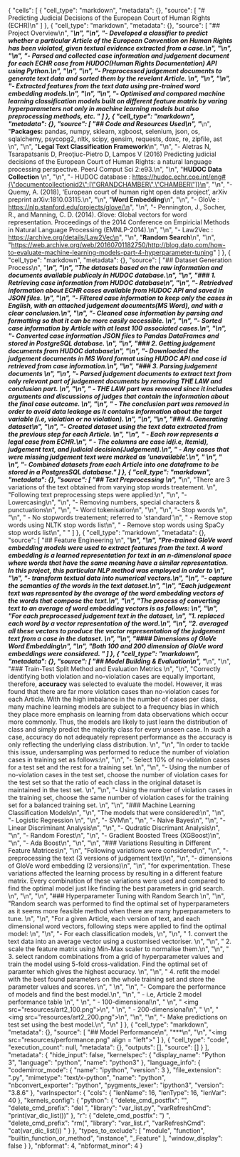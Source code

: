 {
 "cells": [
  {
   "cell_type": "markdown",
   "metadata": {},
   "source": [
    "# Predicting Judicial Decisions of the European Court of Human Rights (ECHR)\n"
   ]
  },
  {
   "cell_type": "markdown",
   "metadata": {},
   "source": [
    "## Project Overview\n",
    "***\n",
    "\n",
    "- Developed a classifier to predict whether a particular Article of the European Convention on Human Rights has been violated, given textual evidence extracted from a case.\n",
    "\n",
    "\n",
    "- Parsed and collected case information and judgement document for each ECHR case from HUDOC(Human Rights Documentation) API using Python.\n",
    "\n",
    "\n",
    "- Preprocessed judgement documents to generate text data and sorted them by the revelant Article. \n",
    "\n",
    "\n",
    "- Extracted features from the text data using pre-trained word embedding models.\n",
    "\n",
    "\n",
    "- Optimised and compared machine learning classification models built on different feature matrix by varing hyperparameters not only in machine learning models but also preprocessing methods, etc. "
   ]
  },
  {
   "cell_type": "markdown",
   "metadata": {},
   "source": [
    "## Code and Resources Used\n",
    "***\n",
    "**Packages:** pandas, numpy, sklearn, xgboost, selenium, json, os, sqlalchemy, psycopg2, nltk, scipy, gensim, requests, doxc, re, zipfile, ast \n",
    "\n",
    "**Legal Text Classification Framework**\n",
    "\n",
    "- Aletras N, Tsarapatsanis D, Preoţiuc-Pietro D, Lampos V (2016) Predicting judicial decisions of the European Court of Human Rights: a natural language processing perspective. PeerJ Comput Sci 2:e93.\n",
    "\n",
    "**HUDOC Data Collection** \n",
    "\n",
    "- HUDOC database : https://hudoc.echr.coe.int/eng#{\"documentcollectionid2\":[\"GRANDCHAMBER\",\"CHAMBER\"]}\n",
    "\n",
    "- Quemy, A. (2018), ‘European court of human right open data project’, arXiv preprint arXiv:1810.03115.\n",
    "\n",
    "**Word Embedding**\n",
    "\n",
    "- GloVe : https://nlp.stanford.edu/projects/glove/\n",
    "\n",
    "- Pennington, J., Socher, R., and Manning, C. D. (2014). Glove: Global vectors for word representation. Proceedings of the 2014 Conference on Empiricial Methods in Natural Language Processing (EMNLP-2014).\n",
    "\n",
    "- Law2Vec : https://archive.org/details/Law2Vec\n",
    "\n",
    "**Random Search**\n",
    "\n",
    "https://web.archive.org/web/20160701182750/http://blog.dato.com/how-to-evaluate-machine-learning-models-part-4-hyperparameter-tuning"
   ]
  },
  {
   "cell_type": "markdown",
   "metadata": {},
   "source": [
    "## Dataset Generation Process\n",
    "***\n",
    "\n",
    "The datasets based on the raw information and documents available publicaly in HUDOC database.\n",
    "\n",
    "### 1. Retrieving case information from HUDOC database\n",
    "\n",
    "- Retriedved information about ECHR cases available from HUDOC API and saved in JSON files. \n",
    "\n",
    "- Filtered case information to keep only the cases in English, with an attached judgement documents(MS Word), and with a clear conclusion.\n",
    "\n",
    "- Cleaned case information by parsing and formatting so that it can be more easily accessible. \n",
    "\n",
    "- Sorted case information by Article with at least 100 associated cases.\n",
    "\n",
    "- Converted case information JSON files to Pandas DataFrames and stored in PostgreSQL database. \n",
    "\n",
    "### 2. Getting judgement documents from HUDOC database\n",
    "\n",
    "- Downloaded the judgement documents in MS Word format using HUDOC API and case id retrieved from case information.\n",
    "\n",
    "### 3. Parsing judgement documents \n",
    "\n",
    "- Parsed judgement documents to extract text from only relevant part of judgement documents by removing THE LAW and conclusion part. \n",
    "\n",
    "    - THE LAW part was removed since it includes arguments and discussions of judges that contain the information about the final case outcome. \n",
    "\n",
    "    - The conclusion part was removed in order to avoid data leakage as it contains information about the target variable (i.e, violation or no violation). \n",
    "\n",
    "\n",
    "### 4.  Generating dataset\n",
    "\n",
    "- Created dataset using the text data extracted from the previous step for each Article.  \n",
    "\n",
    "    - Each row represents a legal case from ECHR.\n",
    "    - The columns are case id(i.e, Itemid), judgement text, and judicial decision(Judgement).\n",
    "    - Any cases that were missing judgement text were marked as 'unavailable'.\n",
    "    \n",
    "    \n",
    "- Combined datasets from each Article into one dataframe to be stored in a PostgresSQL database."
   ]
  },
  {
   "cell_type": "markdown",
   "metadata": {},
   "source": [
    "## Text Preprocessing \n",
    "***\n",
    "There are 3 variations of the text obtained from varying stop words treatement. \n",
    "Following text preprocessing steps were applied:\n",
    "\n",
    "- Lowercasing\n",
    "\n",
    "- Removing numbers, special characters & punctuations\n",
    "\n",
    "- Word tokenisation\n",
    "\n",
    "\n",
    "- Stop words \n",
    "\n",
    "    - No stopwords treatement; referred to 'standard'\n",
    "    - Remove stop words using NLTK stop words list\n",
    "    - Remove stop words using SpaCy stop words list\n",
    "    "
   ]
  },
  {
   "cell_type": "markdown",
   "metadata": {},
   "source": [
    "## Feature Engineering \n",
    "***\n",
    "\n",
    "Pre-trained **GloVe** word embedding models were used to extract features from the text. A word embedding is a learned representation for text in an n-dimensional space where words that have the same meaning have a similar representation. In this project, this particular NLP method was employed in order to \n",
    "\n",
    "- transform textual data into numerical vectors.\n",
    "\n",
    "- capture the semantics of the words in the text dataset.\n",
    "\n",
    "Each judgement text was represented by the average of the word embedding vectors of the words that compose the text.\n",
    "\n",
    "The process of converting text to an average of word embedding vectors is as follows: \n",
    "\n",
    "For each preprocessed judgement text in the dataset, \n",
    "1. replaced each word by a vector representation of the word.\n",
    "\n",
    "2. averaged all these vectors to produce the vector representation of the judgement text from a case in the dataset. \n",
    "\n",
    "#### Dimensions of GloVe Word Embedding\n",
    "\n",
    "Both 100 and 200 dimension of GloVe word embeddings were considered. "
   ]
  },
  {
   "cell_type": "markdown",
   "metadata": {},
   "source": [
    "## Model Building & Evaluation\n",
    "***\n",
    "\n",
    "### Train-Test Split Method and Evaluation Metrics \n",
    "\n",
    "Correctly identifying both violation and no-violation cases are equally important, therefore, **accuracy** was selected to evaluate the model. However, it was found that there are far more violation cases than no-violation cases for each Article. With the high imbalance in the number of cases per class, many machine learning models are subject to a frequency bias in which they place more emphasis on learning from data observations which occur more commonly. Thus, the models are likely to just learn the distribution of class and simply predict the majority class for every unseen case. In such a case, accuracy do not adequately represent performance as the accuracy is only reflecting the underlying class distribution. \n",
    "\n",
    "In order to tackle this issue, undersampling was performed to reduce the number of violation cases in training set as follows:\n",
    "\n",
    "- Select 10% of no-violation cases for a test set and the rest for a training set. \n",
    "\n",
    "- Using the number of no-violation cases in the test set, choose the number of violation cases for the test set so that the ratio of each class in the original dataset is maintained in the test set. \n",
    "\n",
    "- Using the number of violation cases in the training set, choose the same number of violation cases for the training set for a balanced training set. \n",
    "\n",
    "### Machine Learning Classification Models\n",
    "\n",
    "The models that were considered:\n",
    "\n",
    "- Logistic Regression \n",
    "\n",
    "- SVM\n",
    "\n",
    "- Naive Bayes\n",
    "\n",
    "- Linear Discriminant Analysis\n",
    "\n",
    "- Qudratic Discrimant Analysis\n",
    "\n",
    "- Random Forest\n",
    "\n",
    "- Gradient Boosted Trees (XGBoost)\n",
    "\n",
    "- Ada Boost\n",
    "\n",
    "\n",
    "### Variations Resulting in Different Feature Matrices\n",
    "\n",
    "Following variations were considered\n",
    "\n",
    "- preprocessing the text (3 versions of judgement text)\n",
    "\n",
    "- dimensions of GloVe word embedding (2 versions)\n",
    "\n",
    "for experimentation. These variations affected the learning process by resulting in a different feature matrix. Every combination of these variations were used and compared to find the optimal model just like finding the best parameters in grid search. \n",
    "\n",
    "\n",
    "### Hyperparameter Tuning with Random Search \n",
    "\n",
    "Random search was performed to find the optimal set of hyperparameters as it seems more feasible method when there are many hyperparameters to tune. \n",
    "\n",
    "For a given Article, each version of text, and each dimensional word vectors, following steps were applied to find the optimal model: \n",
    "\n",
    "- For each classification models, \n",
    "\n",
    "    1. convert the text data into an average vector using a customised vectoriser. \n",
    "\n",
    "    2. scale the feature matrix using Min-Max scaler to normalise them.\n",
    "\n",
    "    3. select random combinations from a grid of hyperparameter values and train the model using 5-fold cross-validation. Find the optimal set of paramter which gives the highest accuracy. \n",
    "\n",
    "    4. refit the model with the best found parameters on the whole training set and store the parameter values and scores. \n",
    "    \n",
    "\n",
    "- Compare the performance of models and find the best model.\n",
    "\n",
    "    - i.e, Article 2 model performance table \n",
    "    \n",
    "        - 100-dimensional\n",
    "        \n",
    "         <img src=\"resources/art2_100.png\">\n",
    "        \n",
    "        - 200-dimensional\n",
    "        \n",
    "        <img src=\"resources/art2_200.png\">\n",
    "\n",
    "\n",
    "- Make predictions on test set using the best model.\n",
    "\n"
   ]
  },
  {
   "cell_type": "markdown",
   "metadata": {},
   "source": [
    "## Model Performance\n",
    "***\n",
    "\n",
    "<img src=\"resources/performance.png\" align = \"left\">"
   ]
  },
  {
   "cell_type": "code",
   "execution_count": null,
   "metadata": {},
   "outputs": [],
   "source": []
  }
 ],
 "metadata": {
  "hide_input": false,
  "kernelspec": {
   "display_name": "Python 3",
   "language": "python",
   "name": "python3"
  },
  "language_info": {
   "codemirror_mode": {
    "name": "ipython",
    "version": 3
   },
   "file_extension": ".py",
   "mimetype": "text/x-python",
   "name": "python",
   "nbconvert_exporter": "python",
   "pygments_lexer": "ipython3",
   "version": "3.8.6"
  },
  "varInspector": {
   "cols": {
    "lenName": 16,
    "lenType": 16,
    "lenVar": 40
   },
   "kernels_config": {
    "python": {
     "delete_cmd_postfix": "",
     "delete_cmd_prefix": "del ",
     "library": "var_list.py",
     "varRefreshCmd": "print(var_dic_list())"
    },
    "r": {
     "delete_cmd_postfix": ") ",
     "delete_cmd_prefix": "rm(",
     "library": "var_list.r",
     "varRefreshCmd": "cat(var_dic_list()) "
    }
   },
   "types_to_exclude": [
    "module",
    "function",
    "builtin_function_or_method",
    "instance",
    "_Feature"
   ],
   "window_display": false
  }
 },
 "nbformat": 4,
 "nbformat_minor": 4
}
